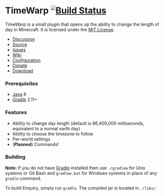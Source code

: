 TimeWarp [![Build Status](https://travis-ci.org/InspireNXE/TimeWarp.svg?branch=master)](https://travis-ci.org/InspireNXE/TimeWarp)
=========
TimeWarp is a small plugin that opens up the ability to change the length of day in Minecraft. It is licensed under the [MIT License].

* [Discussion]
* [Source]
* [Issues]
* [Wiki]
* [Configuration]
* [Donate]
* [Download]

### Prerequisites
* [Java] 8
* [Gradle] 2.11+

### Features
* Ability to change day length (default is 86,400,000 milliseconds, equivalent to a normal earth day)
* Ability to choose the timezone to follow
* Per-world settings
* (**Planned**) Commands!

### Building
**Note:** If you do not have [Gradle] installed then use `./gradlew` for Unix systems or Git Bash and `gradlew.bat` for Windows systems in place of any `gradle` command.

To build Enquiry, simply run `gradle`. The compiled jar is located in `./libs/`.

[Configuration]: https://github.com/InspireNXE/TimeWarp/wiki/Configuration
[Discussion]: https://forums.spongepowered.org/t/timewarp-v1-0-r3-1-0-extend-or-lower-the-length-of-days/11512
[Donate]: https://www.patreon.com/Grinch
[Download]: https://github.com/InspireNXE/TimeWarp/releases/latest
[Gradle]: http://www.gradle.org
[Issues]: https://github.com/InspireNXE/TimeWarp/issues
[Java]: http://www.java.com
[MIT License]: http://www.tldrlegal.com/license/mit-license
[Source]: https://github.com/InspireNXE/TimeWarp/
[Wiki]: https://github.com/InspireNXE/TimeWarp/wiki